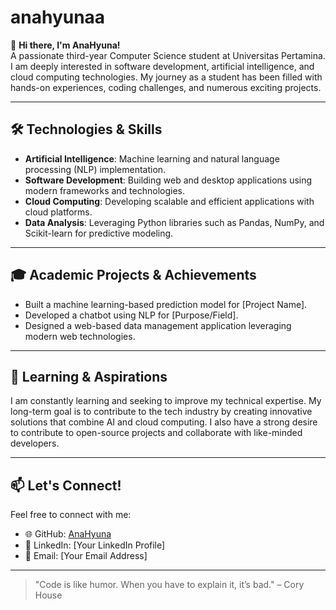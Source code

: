 # anahyunaa

👋 **Hi there, I'm AnaHyuna!**  
A passionate third-year Computer Science student at Universitas Pertamina. I am deeply interested in software development, artificial intelligence, and cloud computing technologies. My journey as a student has been filled with hands-on experiences, coding challenges, and numerous exciting projects.

---

## 🛠️ Technologies & Skills

- **Artificial Intelligence**: Machine learning and natural language processing (NLP) implementation.
- **Software Development**: Building web and desktop applications using modern frameworks and technologies.
- **Cloud Computing**: Developing scalable and efficient applications with cloud platforms.
- **Data Analysis**: Leveraging Python libraries such as Pandas, NumPy, and Scikit-learn for predictive modeling.

---

## 🎓 Academic Projects & Achievements

- Built a machine learning-based prediction model for [Project Name].
- Developed a chatbot using NLP for [Purpose/Field].
- Designed a web-based data management application leveraging modern web technologies.

---

## 🌱 Learning & Aspirations

I am constantly learning and seeking to improve my technical expertise. My long-term goal is to contribute to the tech industry by creating innovative solutions that combine AI and cloud computing. I also have a strong desire to contribute to open-source projects and collaborate with like-minded developers.

---

## 📫 Let's Connect!

Feel free to connect with me:  
- 🌐 GitHub: [AnaHyuna](https://github.com/AnaHyuna)  
- 💼 LinkedIn: [Your LinkedIn Profile]  
- 📧 Email: [Your Email Address]  

---

> "Code is like humor. When you have to explain it, it’s bad." – Cory House
